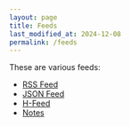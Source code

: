 ```yaml
---
layout: page
title: Feeds
last_modified_at: 2024-12-08
permalink: /feeds
---
```


These are various feeds:

- [RSS Feed](/feed.xml)
- [JSON Feed](/feed.json)
- [H-Feed](/feed.html)
- [Notes](/notes)
